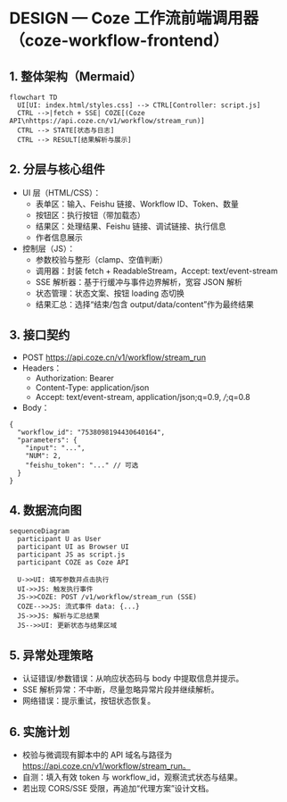 # DESIGN — Coze 工作流前端调用器（coze-workflow-frontend）

## 1. 整体架构（Mermaid）
```mermaid
flowchart TD
  UI[UI: index.html/styles.css] --> CTRL[Controller: script.js]
  CTRL -->|fetch + SSE| COZE[(Coze API\nhttps://api.coze.cn/v1/workflow/stream_run)]
  CTRL --> STATE[状态与日志]
  CTRL --> RESULT[结果解析与展示]
```

## 2. 分层与核心组件
- UI 层（HTML/CSS）：
  - 表单区：输入、Feishu 链接、Workflow ID、Token、数量
  - 按钮区：执行按钮（带加载态）
  - 结果区：处理结果、Feishu 链接、调试链接、执行信息
  - 作者信息展示
- 控制层（JS）：
  - 参数校验与整形（clamp、空值判断）
  - 调用器：封装 fetch + ReadableStream，Accept: text/event-stream
  - SSE 解析器：基于行缓冲与事件边界解析，宽容 JSON 解析
  - 状态管理：状态文案、按钮 loading 态切换
  - 结果汇总：选择“结束/包含 output/data/content”作为最终结果

## 3. 接口契约
- POST https://api.coze.cn/v1/workflow/stream_run
- Headers：
  - Authorization: Bearer <token>
  - Content-Type: application/json
  - Accept: text/event-stream, application/json;q=0.9, */*;q=0.8
- Body：
```
{
  "workflow_id": "7538098194430640164",
  "parameters": {
    "input": "...",
    "NUM": 2,
    "feishu_token": "..." // 可选
  }
}
```

## 4. 数据流向图
```mermaid
sequenceDiagram
  participant U as User
  participant UI as Browser UI
  participant JS as script.js
  participant COZE as Coze API

  U->>UI: 填写参数并点击执行
  UI->>JS: 触发执行事件
  JS->>COZE: POST /v1/workflow/stream_run (SSE)
  COZE-->>JS: 流式事件 data: {...}
  JS->>JS: 解析与汇总结果
  JS-->>UI: 更新状态与结果区域
```

## 5. 异常处理策略
- 认证错误/参数错误：从响应状态码与 body 中提取信息并提示。
- SSE 解析异常：不中断，尽量忽略异常片段并继续解析。
- 网络错误：提示重试，按钮状态恢复。

## 6. 实施计划
- 校验与微调现有脚本中的 API 域名与路径为 https://api.coze.cn/v1/workflow/stream_run。
- 自测：填入有效 token 与 workflow_id，观察流式状态与结果。
- 若出现 CORS/SSE 受限，再追加“代理方案”设计文档。

